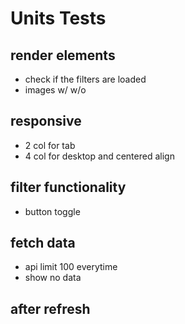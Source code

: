 # Units Tests

## render elements
- check if the filters are loaded
- images w/ w/o

## responsive
- 2 col for tab
- 4 col for desktop and centered align

## filter functionality
- button toggle

## fetch data
- api limit 100 everytime
- show no data

## after refresh
